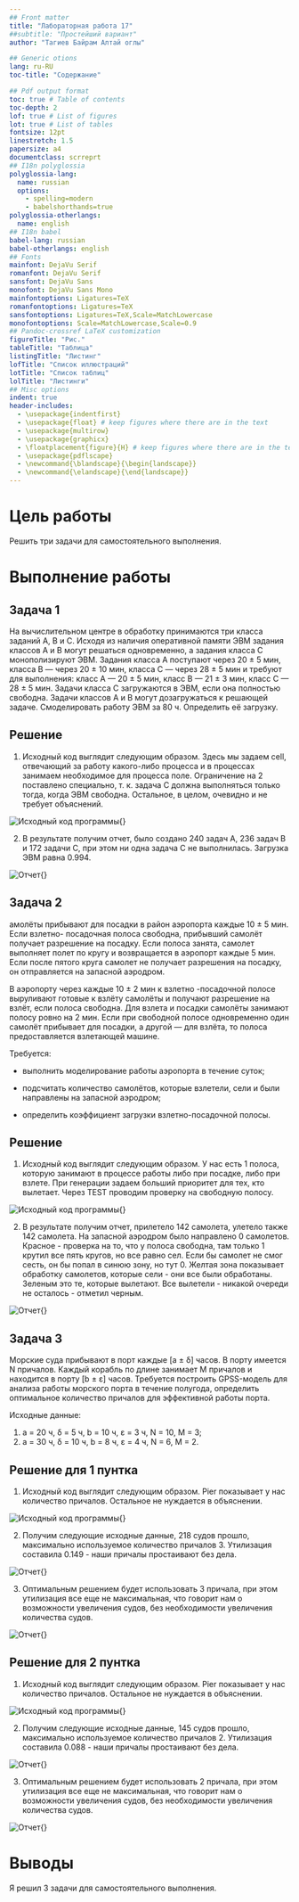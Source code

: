 ```yaml
---
## Front matter
title: "Лабораторная работа 17"
##subtitle: "Простейший вариант"
author: "Тагиев Байрам Алтай оглы"

## Generic otions
lang: ru-RU
toc-title: "Содержание"

## Pdf output format
toc: true # Table of contents
toc-depth: 2
lof: true # List of figures
lot: true # List of tables
fontsize: 12pt
linestretch: 1.5
papersize: a4
documentclass: scrreprt
## I18n polyglossia
polyglossia-lang:
  name: russian
  options:
	- spelling=modern
	- babelshorthands=true
polyglossia-otherlangs:
  name: english
## I18n babel
babel-lang: russian
babel-otherlangs: english
## Fonts
mainfont: DejaVu Serif
romanfont: DejaVu Serif
sansfont: DejaVu Sans
monofont: DejaVu Sans Mono
mainfontoptions: Ligatures=TeX
romanfontoptions: Ligatures=TeX
sansfontoptions: Ligatures=TeX,Scale=MatchLowercase
monofontoptions: Scale=MatchLowercase,Scale=0.9
## Pandoc-crossref LaTeX customization
figureTitle: "Рис."
tableTitle: "Таблица"
listingTitle: "Листинг"
lofTitle: "Список иллюстраций"
lotTitle: "Список таблиц"
lolTitle: "Листинги"
## Misc options
indent: true
header-includes:
  - \usepackage{indentfirst}
  - \usepackage{float} # keep figures where there are in the text
  - \usepackage{multirow}
  - \usepackage{graphicx}
  - \floatplacement{figure}{H} # keep figures where there are in the text 
  - \usepackage{pdflscape}
  - \newcommand{\blandscape}{\begin{landscape}}
  - \newcommand{\elandscape}{\end{landscape}}
---
```


# Цель работы

Решить три задачи для самостоятельного выполнения.

# Выполнение работы

## Задача 1 

На вычислительном центре в обработку принимаются три класса заданий А, В и С. Исходя из наличия оперативной памяти ЭВМ задания классов А и В могут решаться одновременно, а задания класса С монополизируют ЭВМ. Задания класса А поступают через 20 ± 5 мин, класса В — через 20 ± 10 мин, класса С — через 28 ± 5 мин и требуют для выполнения: класс А — 20 ± 5 мин, класс В — 21 ± 3 мин, класс С — 28 ± 5 мин. Задачи класса С загружаются в ЭВМ, если она полностью свободна. Задачи классов А и В могут дозагружаться к решающей задаче. Смоделировать работу ЭВМ за 80 ч. Определить её загрузку.

## Решение

1. Исходный код выглядит следующим образом. Здесь мы задаем cell, отвечающий за работу какого-либо процесса и в процессах занимаем необходимое для процесса поле. Ограничение на 2 поставлено специально, т. к. задача C должна выполняться только тогда, когда ЭВМ свободна. Остальное, в целом, очевидно и не требует объяснений.

![Исходный код программы](./image/1.png){} 

2. В результате получим отчет, было создано 240 задач А, 236 задач В и 172 задачи С, при этом ни одна задача С не выполнилась. Загрузка ЭВМ равна 0.994.

![Отчет](./image/2.png){} 

## Задача 2 

амолёты прибывают для посадки в район аэропорта каждые 10 ± 5 мин. Если взлетно- посадочная полоса свободна, прибывший самолёт получает разрешение на посадку. Если полоса занята, самолет выполняет полет по кругу и возвращается в аэропорт каждые 5 мин. Если после пятого круга самолет не получает разрешения на посадку, он отправляется на запасной аэродром.

В аэропорту через каждые 10 ± 2 мин к взлетно -посадочной полосе выруливают готовые к взлёту самолёты и получают разрешение на взлёт, если полоса свободна. Для взлета и посадки самолёты занимают полосу ровно на 2 мин. Если при свободной полосе одновременно один самолёт прибывает для посадки, а другой — для взлёта, то полоса предоставляется взлетающей машине.

Требуется:

 - выполнить моделирование работы аэропорта в течение суток;

 - подсчитать количество самолётов, которые взлетели, сели и были направлены на запасной аэродром;

 - определить коэффициент загрузки взлетно-посадочной полосы.

## Решение

1. Исходный код выглядит следующим образом. У нас есть 1 полоса, которую занимают в процессе работы либо при посадке, либо при взлете. При генерации задаем больший приоритет для тех, кто вылетает. Через TEST проводим проверку на свободную полосу.

![Исходный код программы](./image/3.png){} 

2. В результате получим отчет, прилетело 142 самолета, улетело также 142 самолета. На запасной аэродром было направлено 0 самолетов. Красное - проверка на то, что у полоса свободна, там только 1 крутил все пять кругов, но все равно сел. Если бы самолет не смог сесть, он бы попал в синюю зону, но тут 0. Желтая зона показывает обработку самолетов, которые сели - они все были обработаны. Зеленым это те, которые вылетают. Все вылетели - никакой очереди не осталось - отметил черным.

![Отчет](./image/4.jpg){}

## Задача 3 

Морские суда прибывают в порт каждые [a ± δ] часов. В порту имеется N причалов. Каждый корабль по длине занимает M причалов и находится в порту [b ± ε] часов. Требуется построить GPSS-модель для анализа работы морского порта в течение полугода, определить оптимальное количество причалов для эффективной работы порта.

Исходные данные:
1. a = 20 ч, δ = 5 ч, b = 10 ч, ε = 3 ч, N = 10, M = 3;
2. a = 30 ч, δ = 10 ч, b = 8 ч, ε = 4 ч, N = 6, M = 2.

## Решение для 1 пунтка

1. Исходный код выглядит следующим образом. Pier показывает у нас количество причалов. Остальное не нуждается в объяснении.

![Исходный код программы](./image/5.png){} 

2. Получим следующие исходные данные, 218 судов прошло, максимально используемое количество причалов 3. Утилизация составила 0.149 - наши причалы простаивают без дела.

![Отчет](./image/6.png){}

3. Оптимальным решением будет использовать 3 причала, при этом утилизация все еще не максимальная, что говорит нам о возможности увеличения судов, без необходимости увеличения количества судов.

![Отчет](./image/7.png){}

## Решение для 2 пунтка

1. Исходный код выглядит следующим образом. Pier показывает у нас количество причалов. Остальное не нуждается в объяснении.

![Исходный код программы](./image/8.png){} 

2. Получим следующие исходные данные, 145 судов прошло, максимально используемое количество причалов 2. Утилизация составила 0.088 - наши причалы простаивают без дела.

![Отчет](./image/9.png){}

3. Оптимальным решением будет использовать 2 причала, при этом утилизация все еще не максимальная, что говорит нам о возможности увеличения судов, без необходимости увеличения количества судов.

![Отчет](./image/10.png){}

# Выводы

Я решил 3 задачи для самостоятельного выполнения.

